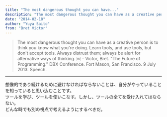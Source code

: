 ```yaml
---
title: "The most dangerous thought you can have..."
description: "The most dangerous thought you can have as a creative person is to think you know what you're doing." 
date: "2014-02-18"
author: "Yuya Saito"
from: "Bret Victor"
---
```


> The most dangerous thought you can have as a creative person is to think you know what you're doing.
> Learn tools, and use tools, but don't accept tools. Always distrust them; always be alert for alternative ways of thinking.￼
\- Victor, Bret. "The Future of Programming." DBX Conference. Fort Mason, San Francisco. 9 July 2013. Speech.

* * *

想像的であり続けるために避けなければならないことは、自分がやっていることを知っていると思い込むことです。  
ツールを学び、ツールを使いこなす。しかし、ツールの全てを受け入れてはならない。  
どんな時でも別の視点で考えるようにするべきだ。